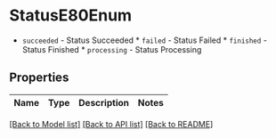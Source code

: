 # StatusE80Enum

* `succeeded` - Status Succeeded * `failed` - Status Failed * `finished` - Status Finished * `processing` - Status Processing

## Properties

Name | Type | Description | Notes
------------ | ------------- | ------------- | -------------

[[Back to Model list]](../README.md#documentation-for-models) [[Back to API list]](../README.md#documentation-for-api-endpoints) [[Back to README]](../README.md)



